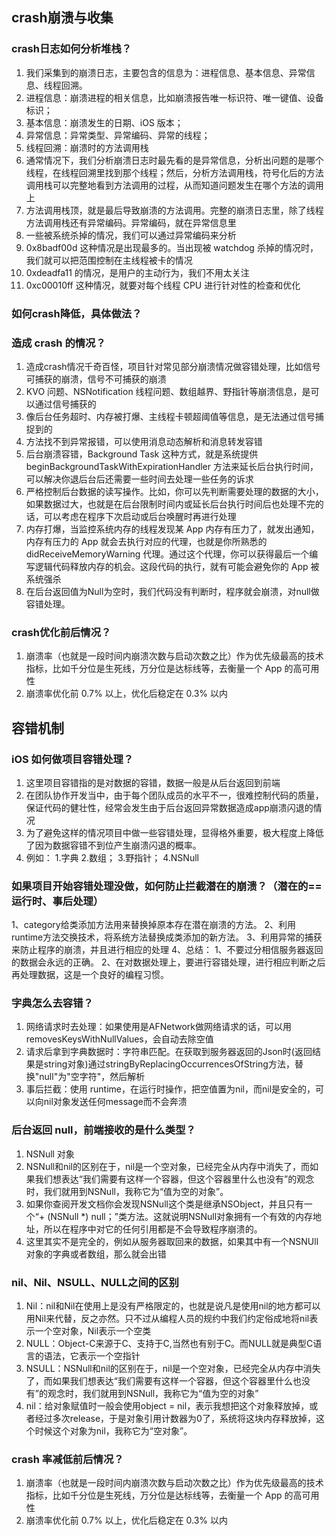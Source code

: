 ## crash崩溃与收集

### crash日志如何分析堆栈？

1. 我们采集到的崩溃日志，主要包含的信息为：进程信息、基本信息、异常信息、线程回溯。
2. 进程信息：崩溃进程的相关信息，比如崩溃报告唯一标识符、唯一键值、设备标识；
3. 基本信息：崩溃发生的日期、iOS 版本；
4. 异常信息：异常类型、异常编码、异常的线程；
5. 线程回溯：崩溃时的方法调用栈
6. 通常情况下，我们分析崩溃日志时最先看的是异常信息，分析出问题的是哪个线程，在线程回溯里找到那个线程；然后，分析方法调用栈，符号化后的方法调用栈可以完整地看到方法调用的过程，从而知道问题发生在哪个方法的调用上
7. 方法调用栈顶，就是最后导致崩溃的方法调用。完整的崩溃日志里，除了线程方法调用栈还有异常编码。异常编码，就在异常信息里
8. 一些被系统杀掉的情况，我们可以通过异常编码来分析
9. 0x8badf00d 这种情况是出现最多的。当出现被 watchdog 杀掉的情况时，我们就可以把范围控制在主线程被卡的情况
10. 0xdeadfa11 的情况，是用户的主动行为，我们不用太关注
11. 0xc00010ff 这种情况，就要对每个线程 CPU 进行针对性的检查和优化

### 如何crash降低，具体做法？
### 造成 crash 的情况？

1. 造成crash情况千奇百怪，项目针对常见部分崩溃情况做容错处理，比如信号可捕获的崩溃，信号不可捕获的崩溃
2. KVO 问题、NSNotification 线程问题、数组越界、野指针等崩溃信息，是可以通过信号捕获的
3. 像后台任务超时、内存被打爆、主线程卡顿超阈值等信息，是无法通过信号捕捉到的
4. 方法找不到异常报错，可以使用消息动态解析和消息转发容错
5. 后台崩溃容错，Background Task 这种方式，就是系统提供 beginBackgroundTaskWithExpirationHandler 方法来延长后台执行时间，可以解决你退后台后还需要一些时间去处理一些任务的诉求
6. 严格控制后台数据的读写操作。比如，你可以先判断需要处理的数据的大小，如果数据过大，也就是在后台限制时间内或延长后台执行时间后也处理不完的话，可以考虑在程序下次启动或后台唤醒时再进行处理
7. 内存打爆，当监控系统内存的线程发现某 App 内存有压力了，就发出通知，内存有压力的 App 就会去执行对应的代理，也就是你所熟悉的 didReceiveMemoryWarning 代理。通过这个代理，你可以获得最后一个编写逻辑代码释放内存的机会。这段代码的执行，就有可能会避免你的 App 被系统强杀
8. 在后台返回值为Null为空时，我们代码没有判断时，程序就会崩溃，对null做容错处理。

### crash优化前后情况？

1. 崩溃率（也就是一段时间内崩溃次数与启动次数之比）作为优先级最高的技术指标，比如千分位是生死线，万分位是达标线等，去衡量一个 App 的高可用性
2. 崩溃率优化前 0.7% 以上，优化后稳定在 0.3% 以内

## 容错机制

### iOS 如何做项目容错处理？

1. 这里项目容错指的是对数据的容错，数据一般是从后台返回到前端
2. 在团队协作开发当中，由于每个团队成员的⽔平不⼀，很难控制代码的质量，保证代码的健壮性，经常会发⽣由于后台返回异常数据造成app崩溃闪退的情况
3. 为了避免这样的情况项⽬中做⼀些容错处理，显得格外重要，极⼤程度上降低了因为数据容错不到位产⽣崩溃闪退的概率。
4. 例如：
	1.字典
	2.数组；
	3.野指针；
	4.NSNull

### 如果项目开始容错处理没做，如何防止拦截潜在的崩溃？（潜在的==运行时、事后处理）

1、category给类添加⽅法⽤来替换掉原本存在潜在崩溃的⽅法。
2、利⽤runtime⽅法交换技术，将系统⽅法替换成类添加的新⽅法。
3、利⽤异常的捕获来防⽌程序的崩溃，并且进⾏相应的处理
4、总结：
	1、不要过分相信服务器返回的数据会永远的正确。
	2、在对数据处理上，要进⾏容错处理，进⾏相应判断之后再处理数据，这是⼀个良好的编程习惯。

### 字典怎么去容错？

1. 网络请求时去处理：如果使用是AFNetwork做网络请求的话，可以用removesKeysWithNullValues，会自动去除空值
2. 请求后拿到字典数据时：字符串匹配。在获取到服务器返回的Json时(返回结果是string对象)通过stringByReplacingOccurrencesOfString方法，替换"null"为"空字符"，然后解析
2. 事后拦截：使用 runtime，在运行时操作，把空值置为nil，而nil是安全的，可以向nil对象发送任何message而不会奔溃

### 后台返回 null，前端接收的是什么类型？

1. NSNull 对象
2. NSNull和nil的区别在于，nil是一个空对象，已经完全从内存中消失了，而如果我们想表达“我们需要有这样一个容器，但这个容器里什么也没有”的观念时，我们就用到NSNull，我称它为“值为空的对象”。
3. 如果你查阅开发文档你会发现NSNull这个类是继承NSObject，并且只有一个“+ (NSNull *) null；”类方法。这就说明NSNull对象拥有一个有效的内存地址，所以在程序中对它的任何引用都是不会导致程序崩溃的。
4. 这里其实不是完全的，例如从服务器取回来的数据，如果其中有一个NSNUll对象的字典或者数组，那么就会出错

### nil、Nil、NSULL、NULL之间的区别

1. Nil：nil和Nil在使用上是没有严格限定的，也就是说凡是使用nil的地方都可以用Nil来代替，反之亦然。只不过从编程人员的规约中我们约定俗成地将nil表示一个空对象，Nil表示一个空类
2. NULL：Object-C来源于C、支持于C,当然也有别于C。而NULL就是典型C语言的语法，它表示一个空指针
3. NSULL：NSNull和nil的区别在于，nil是一个空对象，已经完全从内存中消失了，而如果我们想表达“我们需要有这样一个容器，但这个容器里什么也没有”的观念时，我们就用到NSNull，我称它为“值为空的对象”
4. nil：给对象赋值时一般会使用object = nil，表示我想把这个对象释放掉，或者经过多次release，于是对象引用计数器为0了，系统将这块内存释放掉，这个时候这个对象为nil，我称它为“空对象”。

### crash 率减低前后情况？

1. 崩溃率（也就是一段时间内崩溃次数与启动次数之比）作为优先级最高的技术指标，比如千分位是生死线，万分位是达标线等，去衡量一个 App 的高可用性
2. 崩溃率优化前 0.7% 以上，优化后稳定在 0.3% 以内